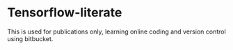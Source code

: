 # Tensorflow-literate

This is used for publications only, learning online coding and version control using bitbucket. 
